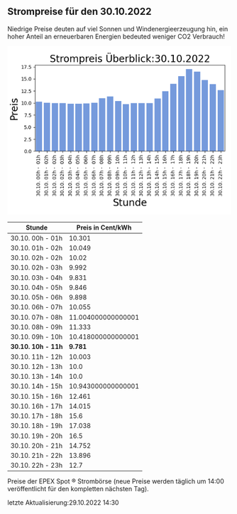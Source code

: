 
## Strompreise für den 30.10.2022

Niedrige Preise deuten auf viel Sonnen und Windenergieerzeugung hin, ein hoher Anteil an erneuerbaren Energien bedeuted weniger CO2 Verbrauch!

![Strompreis übersicht](imgs/strompreis_uebersicht.png)

| Stunde | Preis in Cent/kWh |
|---|---|
| 30.10. 00h -  01h | 10.301 | 
| 30.10. 01h -  02h | 10.049 | 
| 30.10. 02h -  02h | 10.02 | 
| 30.10. 02h -  03h | 9.992 | 
| 30.10. 03h -  04h | 9.831 | 
| 30.10. 04h -  05h | 9.846 | 
| 30.10. 05h -  06h | 9.898 | 
| 30.10. 06h -  07h | 10.055 | 
| 30.10. 07h -  08h | 11.004000000000001 | 
| 30.10. 08h -  09h | 11.333 | 
| 30.10. 09h -  10h | 10.418000000000001 | 
| **30.10. 10h -  11h** | **9.781** | 
| 30.10. 11h -  12h | 10.003 | 
| 30.10. 12h -  13h | 10.0 | 
| 30.10. 13h -  14h | 10.0 | 
| 30.10. 14h -  15h | 10.943000000000001 | 
| 30.10. 15h -  16h | 12.461 | 
| 30.10. 16h -  17h | 14.015 | 
| 30.10. 17h -  18h | 15.6 | 
| 30.10. 18h -  19h | 17.038 | 
| 30.10. 19h -  20h | 16.5 | 
| 30.10. 20h -  21h | 14.752 | 
| 30.10. 21h -  22h | 13.896 | 
| 30.10. 22h -  23h | 12.7 | 

Preise der EPEX Spot ® Strombörse (neue Preise werden täglich um 14:00 veröffentlicht für den kompletten nächsten Tag).

letzte Aktualisierung:29.10.2022 14:30